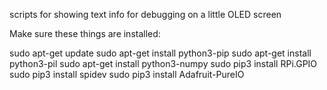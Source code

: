 scripts for showing text info for debugging on a little OLED screen

Make sure these things are installed:

sudo apt-get update
sudo apt-get install python3-pip
sudo apt-get install python3-pil
sudo apt-get install python3-numpy
sudo pip3 install RPi.GPIO
sudo pip3 install spidev
sudo pip3 install Adafruit-PureIO
